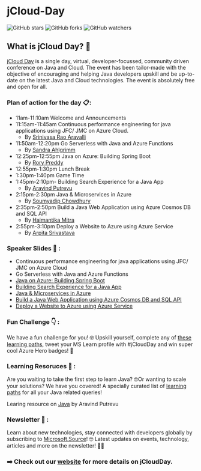 # jCloud-Day
![GitHub stars](https://img.shields.io/github/stars/KonfHub/jCloud-Day?style=social) ![GitHub forks](https://img.shields.io/github/forks/KonfHUb/jCloud-Day?style=social) ![GitHub watchers](https://img.shields.io/github/watchers/KonfHub/jCloud-Day?style=social)
## What is jCloud Day? :mega:
[jCloud Day](http://konf.me/jcloud) is a single day, virtual, developer-focussed, community driven conference on Java and Cloud. The event has been tailor-made with the objective of encouraging and helping Java developers upskill and be up-to-date on the latest Java and Cloud technologies. The event is absolutely free and open for all.

### Plan of action for the day :clipboard::
  - 11am-11:10am Welcome and Announcements
  - 11:15am-11:45am Continuous performance engineering for java applications using JFC/ JMC on Azure Cloud.
    - By [Srinivasa Rao Aravalli](https://www.linkedin.com/in/aravilli/)
  - 11:50am-12:20pm Go Serverless with Java and Azure Functions
    - By [Sandra Ahlgrimm](https://twitter.com/sKriemhild)
  - 12:25pm-12:55pm Java on Azure: Building Spring Boot
    - By [Rory Preddy](https://twitter.com/rorypreddy)
  - 12:55pm-1:30pm Lunch Break
  - 1:30pm-1:40pm Game Time
  - 1:45pm-2:10pm- Building Search Experience for a Java App
    - By [Aravind Putrevu](https://twitter.com/aravindputrevu)
  - 2:15pm-2:30pm Java & Microservices in Azure
    - By [Soumyadip Chowdhury](https://twitter.com/s_oumyadip?s=09)
  - 2:35pm-2:50pm Build a Java Web Application using Azure Cosmos DB and SQL API
    - By [Haimantika Mitra](https://twitter.com/HaimantikaM)
  - 2:55pm-3:10pm Deploy a Website to Azure using Azure Service
    - By [Arpita Srivastava](https://twitter.com/arpita_zoe)

### Speaker Slides :pencil: :
- Continuous performance engineering for java applications using JFC/ JMC on Azure Cloud
- Go Serverless with Java and Azure Functions
- [Java on Azure: Building Spring Boot](https://github.com/KonfHub/jCloud-Day/files/5136362/Rory_Azure_Spring_Cloud.pdf)
- [Building Search Experience for a Java App](https://aravind.dev/2020/08/java-apm/)
- [Java & Microservices in Azure](https://docs.google.com/presentation/d/1jiNEYzg8G2SnXkA8YGUSy9oUksxav-6QLlEjfCpKw8M/edit?usp=sharing)
- [Build a Java Web Application using Azure Cosmos DB and SQL API](https://drive.google.com/file/d/1troa2LPMP3apX_kW7pnAKqdiMHgId3Gr/view?usp=sharing)
- [Deploy a Website to Azure using Azure Service](http://bit.ly/jcloudslidedeck)

### Fun Challenge :point_down: :
We have a fun challenge for you! 🤓
Upskill yourself, complete any of [these learning paths](https://konf.me/jcloud-challenge), tweet your MS Learn profile with #jCloudDay and win super cool Azure Hero badges! 🤩

### Learning Resoruces :closed_book: :
Are you waiting to take the first step to learn Java? 🤓Or wanting to scale your solutions? We have you covered! A specially curated list of [learning paths](https://konf.me/jcloud-content-java) for all your Java related queries!

Learing resource on [Java](https://github.com/aravindputrevu/javalin-student/) by Aravind Putrevu
### Newsletter :newspaper: :
Learn about new technologies, stay connected with developers globally by subscribing to [Microsoft.Source](https://konf.me/newsletter)! 🤓 Latest updates on events, technology, articles and more on the newsletter! 👩‍💻

### :arrow_right: Check out our [website](https://jcloud.konfhub.com/?utm_source=KonfHub&utm_medium=Link&utm_campaign=JCloud%20Day) for more details on jCloudDay.
